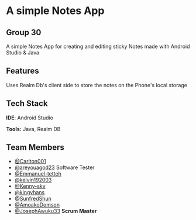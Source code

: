 
# A simple Notes App 
## Group 30 

A simple Notes App for creating and editing sticky Notes made with Android Studio & Java


## Features
Uses Realm Db's client side to store the notes on the Phone's local storage


## Tech Stack

**IDE**: Android Studio

**Tools:**  Java, Realm DB



## Team Members

- [@Carlton001](https://github.com/Carlton001)
- [@areyouagod23](https://github.com/areyouagod23) Software Tester
- [@Emmanuel-tetteh]()
- [@kelvin192003](https://github.com/kelvin192003)
- [@Kenny-skv](https://github.com/Kenny-skv)
- [@kingvhans](https://github.com/kingvhans)
- [@SunfredShun](https://github.com/SunfredShun)
- [@AmoakoDomson](https://github.com/AmoakoDomson) 
- [@JosephAwuku33](https://github.com/JosephAwuku33) **Scrum Master**


